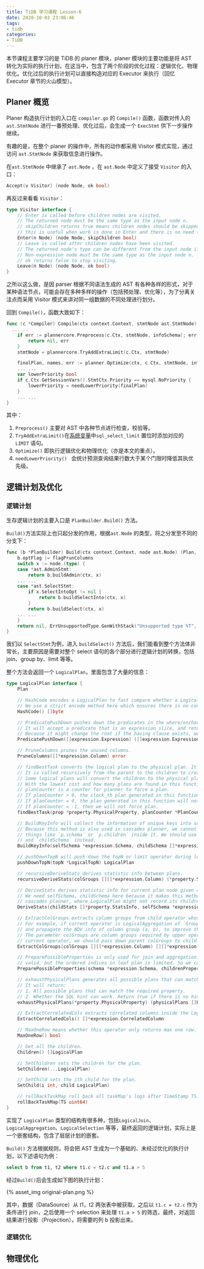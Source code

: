 ```yaml
---
title: TiDB 学习课程 Lesson-6
date: 2020-10-03 23:06:46
tags:
- tidb
categories:
- TiDB
---
```


本节课程主要学习的是 TiDB 的 planer 模块，planer 模块的主要功能是将 AST 转化为实际的执行计划，在这当中，包含了两个阶段的优化过程：逻辑优化、物理优化。优化过后的执行计划可以直接构造对应的 Executor 来执行（回忆 Executor 章节的火山模型）。

## Planer 概览

Planer 构造执行计划的入口在 `compiler.go` 的 `Compile()` 函数，函数对传入的 `ast.StmtNode` 进行一番预处理、优化过后，会生成一个 `ExecStmt` 供下一步操作继续。

有趣的是，在整个 planer 的操作中，所有的动作都采用 Visitor 模式实现，通过访问 `ast.StmtNode` 来获取信息进行操作。

在`ast.StmtNode` 中继承了 `ast.Node` ，在 `ast.Node` 中定义了接受 `Visitor` 的入口：

```go
Accept(v Visitor) (node Node, ok bool)
```

再反过来看看 `Visitor`：

```go
type Visitor interface {
	// Enter is called before children nodes are visited.
	// The returned node must be the same type as the input node n.
	// skipChildren returns true means children nodes should be skipped,
	// this is useful when work is done in Enter and there is no need to visit children.
	Enter(n Node) (node Node, skipChildren bool)
	// Leave is called after children nodes have been visited.
	// The returned node's type can be different from the input node if it is a ExprNode,
	// Non-expression node must be the same type as the input node n.
	// ok returns false to stop visiting.
	Leave(n Node) (node Node, ok bool)
}
```

之所以这么做，是因 parser 根据不同语法生成的 AST 有各种各样的形式，对于某种语法节点，可能会存在多种多样的操作（包括预处理、优化等），为了分离关注点而采用 Visitor 模式来讲对同一组数据的不同处理进行划分。

回到 `Compile()`，函数大致如下：

```go
func (c *Compiler) Compile(ctx context.Context, stmtNode ast.StmtNode) (*ExecStmt, error) {
  ... ..
	if err := plannercore.Preprocess(c.Ctx, stmtNode, infoSchema); err != nil {
		return nil, err
	}
	stmtNode = plannercore.TryAddExtraLimit(c.Ctx, stmtNode)

	finalPlan, names, err := planner.Optimize(ctx, c.Ctx, stmtNode, infoSchema)
	... ...
	var lowerPriority bool
	if c.Ctx.GetSessionVars().StmtCtx.Priority == mysql.NoPriority {
		lowerPriority = needLowerPriority(finalPlan)
	}
	... ...
}
```

其中：

1. `Preprocess()` 主要对 AST 中各种节点进行检查，校验等。
2. `TryAddExtraLimit()`在[系统变量](https://docs.pingcap.com/zh/tidb/stable/system-variables)中`sql_select_limit` 置位时添加对应的 `LIMIT` 语句。
3. `Optimize()` 即执行逻辑优化和物理优化（亦是本文的重点）。
4. `needLowerPriority() ` 会统计预测查询结果行数大于某个门限时降低其执优先级。

## 逻辑计划及优化
### 逻辑计划

生存逻辑计划的主要入口是 `PlanBuilder.Build()` 方法。

`Build()`方法实际上也只起分发的作用，根据`ast.Node` 的类型，将之分发至不同的分支下：

```go
func (b *PlanBuilder) Build(ctx context.Context, node ast.Node) (Plan, error) {
	b.optFlag |= flagPrunColumns
	switch x := node.(type) {
	case *ast.AdminStmt:
		return b.buildAdmin(ctx, x)
	... ...
	case *ast.SelectStmt:
		if x.SelectIntoOpt != nil {
			return b.buildSelectInto(ctx, x)
		}
		return b.buildSelect(ctx, x)
	... ...
	}
	return nil, ErrUnsupportedType.GenWithStack("Unsupported type %T", node)
}
```

我们以 `SelectStmt`为例，进入 `buildSelect()` 方法后，我们能看到整个方法体非常长，主要原因是需要对整个 select 语句的各个部分进行逻辑计划的转换，包括 join、group by、limit 等等。

整个方法会返回一个 `LogicalPlan`，里面包含了大量的信息：

```go
type LogicalPlan interface {
	Plan

	// HashCode encodes a LogicalPlan to fast compare whether a LogicalPlan equals to another.
	// We use a strict encode method here which ensures there is no conflict.
	HashCode() []byte

	// PredicatePushDown pushes down the predicates in the where/on/having clauses as deeply as possible.
	// It will accept a predicate that is an expression slice, and return the expressions that can't be pushed.
	// Because it might change the root if the having clause exists, we need to return a plan that represents a new root.
	PredicatePushDown([]expression.Expression) ([]expression.Expression, LogicalPlan)

	// PruneColumns prunes the unused columns.
	PruneColumns([]*expression.Column) error

	// findBestTask converts the logical plan to the physical plan. It's a new interface.
	// It is called recursively from the parent to the children to create the result physical plan.
	// Some logical plans will convert the children to the physical plans in different ways, and return the one
	// With the lowest cost and how many plans are found in this function.
	// planCounter is a counter for planner to force a plan.
	// If planCounter > 0, the clock_th plan generated in this function will be returned.
	// If planCounter = 0, the plan generated in this function will not be considered.
	// If planCounter = -1, then we will not force plan.
	findBestTask(prop *property.PhysicalProperty, planCounter *PlanCounterTp) (task, int64, error)

	// BuildKeyInfo will collect the information of unique keys into schema.
	// Because this method is also used in cascades planner, we cannot use
	// things like `p.schema` or `p.children` inside it. We should use the `selfSchema`
	// and `childSchema` instead.
	BuildKeyInfo(selfSchema *expression.Schema, childSchema []*expression.Schema)

	// pushDownTopN will push down the topN or limit operator during logical optimization.
	pushDownTopN(topN *LogicalTopN) LogicalPlan

	// recursiveDeriveStats derives statistic info between plans.
	recursiveDeriveStats(colGroups [][]*expression.Column) (*property.StatsInfo, error)

	// DeriveStats derives statistic info for current plan node given child stats.
	// We need selfSchema, childSchema here because it makes this method can be used in
	// cascades planner, where LogicalPlan might not record its children or schema.
	DeriveStats(childStats []*property.StatsInfo, selfSchema *expression.Schema, childSchema []*expression.Schema, colGroups [][]*expression.Column) (*property.StatsInfo, error)

	// ExtractColGroups extracts column groups from child operator whose DNVs are required by the current operator.
	// For example, if current operator is LogicalAggregation of `Group By a, b`, we indicate the child operators to maintain
	// and propagate the NDV info of column group (a, b), to improve the row count estimation of current LogicalAggregation.
	// The parameter colGroups are column groups required by upper operators, besides from the column groups derived from
	// current operator, we should pass down parent colGroups to child operator as many as possible.
	ExtractColGroups(colGroups [][]*expression.Column) [][]*expression.Column

	// PreparePossibleProperties is only used for join and aggregation. Like group by a,b,c, all permutation of (a,b,c) is
	// valid, but the ordered indices in leaf plan is limited. So we can get all possible order properties by a pre-walking.
	PreparePossibleProperties(schema *expression.Schema, childrenProperties ...[][]*expression.Column) [][]*expression.Column

	// exhaustPhysicalPlans generates all possible plans that can match the required property.
	// It will return:
	// 1. All possible plans that can match the required property.
	// 2. Whether the SQL hint can work. Return true if there is no hint.
	exhaustPhysicalPlans(*property.PhysicalProperty) (physicalPlans []PhysicalPlan, hintCanWork bool)

	// ExtractCorrelatedCols extracts correlated columns inside the LogicalPlan.
	ExtractCorrelatedCols() []*expression.CorrelatedColumn

	// MaxOneRow means whether this operator only returns max one row.
	MaxOneRow() bool

	// Get all the children.
	Children() []LogicalPlan

	// SetChildren sets the children for the plan.
	SetChildren(...LogicalPlan)

	// SetChild sets the ith child for the plan.
	SetChild(i int, child LogicalPlan)

	// rollBackTaskMap roll back all taskMap's logs after TimeStamp TS.
	rollBackTaskMap(TS uint64)
}
```

实现了 `LogicalPlan` 类型的结构有很多种，包括`LogicalJoin`、`LogicalAggregation`、`LogicalSelection` 等等，最终返回的逻辑计划，实际上是一个嵌套结构，包含了层层计划的嵌套。

`Build()` 方法根据规则，将会把 AST 生成为一个基础的、未经过优化的执行计划，以下述语句为例：

```sql
select b from t1, t2 where t1.c = t2.c and t1.a > 5
```

经过`Build()`后会生成如下图的执行计划：

{% asset_img original-plan.png %}

其中，数据（DataSource）从 t1，t2 两张表中被获取，之后以 `t1.c = t2.c` 作为条件进行 join，之后使用一个 selection 来处理 `t1.a > 5` 的筛选，最终，对返回结果进行投影（Projection），将需要的列 b 投影出来。

### 逻辑优化



## 物理优化

